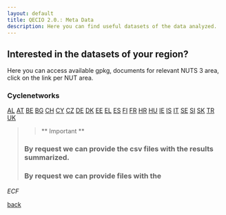 ```yaml
---
layout: default
title: QECIO 2.0.: Meta Data
description: Here you can find useful datasets of the data analyzed.
---
```


## Interested in the datasets of your region? 
Here you can access available gpkg, documents for relevant NUTS 3 area, click on the link per NUT area. 

### Cyclenetworks
[AL](Metadata/Cyclenetworks/AL)
[AT](Metadata/Cyclenetworks/AT)
[BE](Metadata/Cyclenetworks/BE)
[BG](Metadata/Cyclenetworks/BG)
[CH](Metadata/Cyclenetworks/CH)
[CY](Metadata/Cyclenetworks/CY)
[CZ](Metadata/Cyclenetworks/CZ)
[DE](Metadata/Cyclenetworks/DE)
[DK](Metadata/Cyclenetworks/DK)
[EE](Metadata/Cyclenetworks/EE)
[EL](Metadata/Cyclenetworks/EL)
[ES](Metadata/Cyclenetworks/ES)
[FI](Metadata/Cyclenetworks/FI)
[FR](Metadata/Cyclenetworks/FR)
[HR](Metadata/Cyclenetworks/HR)
[HU](Metadata/Cyclenetworks/HU)
[IE](Metadata/Cyclenetworks/IE)
[IS](Metadata/Cyclenetworks/IS)
[IT](Metadata/Cyclenetworks/IT)
[SE](Metadata/Cyclenetworks/SE)
[SI](Metadata/Cyclenetworks/SI)
[SK](Metadata/Cyclenetworks/SK)
[TR](Metadata/Cyclenetworks/TR)
[UK](Metadata/Cyclenetworks/UK)

>> ** Important **
>### By request we can provide the csv files with the results summarized. 
>### By request we can provide files with the 

_ECF_

[back](./)
